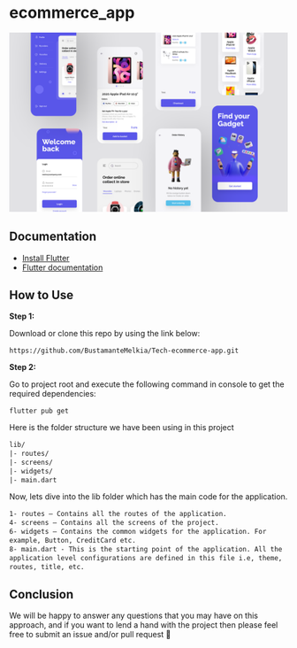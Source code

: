 # ecommerce_app
![](/views.png)

## Documentation

* [Install Flutter](https://flutter.dev/get-started/)
* [Flutter documentation](https://flutter.dev/docs)

## How to Use 

**Step 1:**

Download or clone this repo by using the link below:

```
https://github.com/BustamanteMelkia/Tech-ecommerce-app.git
```

**Step 2:**

Go to project root and execute the following command in console to get the required dependencies: 

```
flutter pub get 
```

Here is the folder structure we have been using in this project

```
lib/
|- routes/
|- screens/
|- widgets/
|- main.dart
```

Now, lets dive into the lib folder which has the main code for the application.

```
1- routes — Contains all the routes of the application.
4- screens — Contains all the screens of the project.
6- widgets — Contains the common widgets for the application. For example, Button, CreditCard etc.
8- main.dart - This is the starting point of the application. All the application level configurations are defined in this file i.e, theme, routes, title, etc.
```



## Conclusion

We will be happy to answer any questions that you may have on this approach, and if you want to lend a hand with the project then please feel free to submit an issue and/or pull request 🙂
